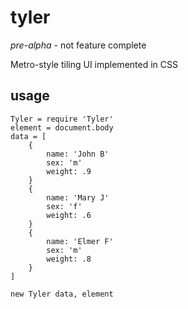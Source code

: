 # tyler

*pre-alpha* - not feature complete

Metro-style tiling UI implemented in CSS

## usage

	Tyler = require 'Tyler'
	element = document.body
	data = [
		{
			name: 'John B'
			sex: 'm'
			weight: .9
		}
		{
			name: 'Mary J'
			sex: 'f'
			weight: .6
		}
		{
			name: 'Elmer F'
			sex: 'm'
			weight: .8
		}
	]

	new Tyler data, element